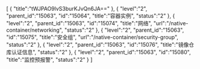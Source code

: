 [
	{
		"title":"tWJPAO9lvS3burKJvQn6JA=="
	},
	{
		"level":"2",
		"parent_id":"15063",
		"id":"15064",
		"title":"容器实例",
		"status":"2"
	},
	{
		"level":"2",
		"parent_id":"15063",
		"id":"15074",
		"title":"网络",
		"url":"/native-container/networking",
		"status":"2"
	},
	{
		"level":"2",
		"parent_id":"15063",
		"id":"15075",
		"title":"安全组",
		"url":"/native-container/security-group",
		"status":"2"
	},
	{
		"level":"2",
		"parent_id":"15063",
		"id":"15076",
		"title":"镜像仓库认证信息",
		"status":"2"
	},
	{
		"level":"2",
		"parent_id":"15063",
		"id":"15080",
		"title":"监控预报警",
		"status":"2"
	}
]